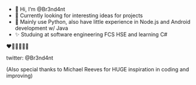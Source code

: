 - 👋 Hi, I’m @Br3nd4nt
- 🐸 Currently looking for interesting ideas for projects
- 🌸 Mainly use Python, also have little experience in Node.js and Android development w/ Java
- ✨ Studuing at software engineering FCS HSE and learning C#

❤️🧡💛💚💙💜

twitter: @Br3nd4nt

(Also special thanks to Michael Reeves for HUGE inspiration in coding and improving)

